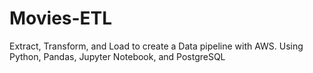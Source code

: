 # Movies-ETL
Extract, Transform, and Load to create a Data pipeline with AWS. Using Python, Pandas, Jupyter Notebook, and PostgreSQL
